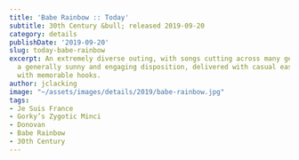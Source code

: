 ```yaml
---
title: 'Babe Rainbow :: Today'
subtitle: 30th Century &bull; released 2019-09-20
category: details
publishDate: '2019-09-20'
slug: today-babe-rainbow
excerpt: An extremely diverse outing, with songs cutting across many genres but sharing
  a generally sunny and engaging disposition, delivered with casual ease and filled
  with memorable hooks.
author: jclacking
image: "~/assets/images/details/2019/babe-rainbow.jpg"
tags:
- Je Suis France
- Gorky’s Zygotic Minci
- Donovan
- Babe Rainbow
- 30th Century
---
```


